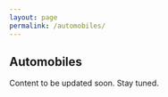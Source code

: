 ```yaml
---
layout: page
permalink: /automobiles/
---
```


<h2>Automobiles</h2>

Content to be updated soon. Stay tuned.